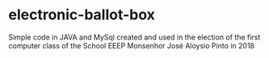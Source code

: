 # electronic-ballot-box
Simple code in JAVA and MySql created and used in the election of the first computer class of the School EEEP Monsenhor José Aloysio Pinto in 2018
